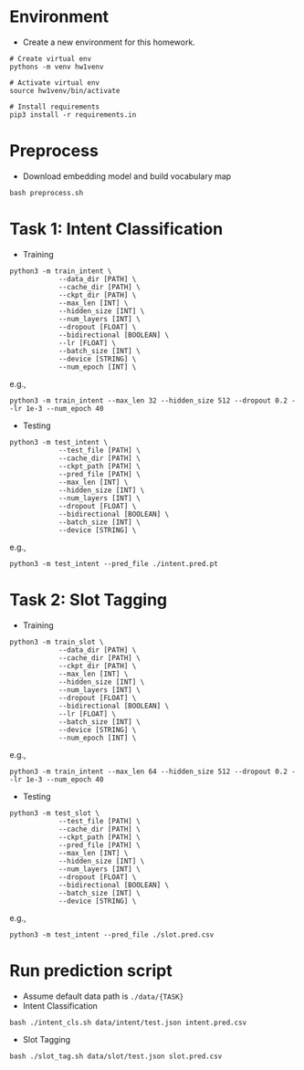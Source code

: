# Environment
- Create a new environment for this homework.
```shell
# Create virtual env
pythons -m venv hw1venv

# Activate virtual env
source hw1venv/bin/activate

# Install requirements
pip3 install -r requirements.in

```

# Preprocess
- Download embedding model and build vocabulary map
```shell
bash preprocess.sh
```

# Task 1: Intent Classification
- Training 
```shell
python3 -m train_intent \
            --data_dir [PATH] \
            --cache_dir [PATH] \
            --ckpt_dir [PATH] \
            --max_len [INT] \
            --hidden_size [INT] \
            --num_layers [INT] \
            --dropout [FLOAT] \
            --bidirectional [BOOLEAN] \
            --lr [FLOAT] \
            --batch_size [INT] \
            --device [STRING] \
            --num_epoch [INT] \
```
e.g.,
```shell
python3 -m train_intent --max_len 32 --hidden_size 512 --dropout 0.2 --lr 1e-3 --num_epoch 40
```

- Testing
```shell
python3 -m test_intent \
            --test_file [PATH] \
            --cache_dir [PATH] \
            --ckpt_path [PATH] \
            --pred_file [PATH] \
            --max_len [INT] \
            --hidden_size [INT] \
            --num_layers [INT] \
            --dropout [FLOAT] \
            --bidirectional [BOOLEAN] \
            --batch_size [INT] \
            --device [STRING] \
```
e.g.,
```shell
python3 -m test_intent --pred_file ./intent.pred.pt
```

# Task 2: Slot Tagging
- Training 
```shell
python3 -m train_slot \
            --data_dir [PATH] \
            --cache_dir [PATH] \
            --ckpt_dir [PATH] \
            --max_len [INT] \
            --hidden_size [INT] \
            --num_layers [INT] \
            --dropout [FLOAT] \
            --bidirectional [BOOLEAN] \
            --lr [FLOAT] \
            --batch_size [INT] \
            --device [STRING] \
            --num_epoch [INT] \
```
e.g.,
```shell
python3 -m train_intent --max_len 64 --hidden_size 512 --dropout 0.2 --lr 1e-3 --num_epoch 40
```

- Testing
```shell
python3 -m test_slot \
            --test_file [PATH] \
            --cache_dir [PATH] \
            --ckpt_path [PATH] \
            --pred_file [PATH] \
            --max_len [INT] \
            --hidden_size [INT] \
            --num_layers [INT] \
            --dropout [FLOAT] \
            --bidirectional [BOOLEAN] \
            --batch_size [INT] \
            --device [STRING] \
```
e.g.,
```shell
python3 -m test_intent --pred_file ./slot.pred.csv
```

# Run prediction script
- Assume default data path is `./data/{TASK}` 
- Intent Classification
```shell
bash ./intent_cls.sh data/intent/test.json intent.pred.csv
```
- Slot Tagging
```shell
bash ./slot_tag.sh data/slot/test.json slot.pred.csv
```